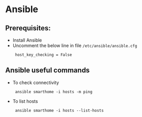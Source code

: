 # Ansible
## Prerequisites:
*  Install Ansible
*  Uncomment the below line in file `/etc/ansible/ansible.cfg`
     ```shell script
      host_key_checking = False
      ```
## Ansible useful commands
* To check connectivity
   ```shell script
    ansible smarthome -i hosts -m ping
   ```
* To list hosts
   ```shell script
    ansible smarthome -i hosts --list-hosts
   ```
   
   
